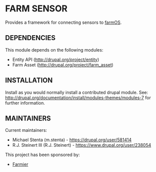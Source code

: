 FARM SENSOR
===========

Provides a framework for connecting sensors to [farmOS](http://drupal.org/project/farm).

DEPENDENCIES
------------

This module depends on the following modules:

 * Entity API (http://drupal.org/project/entity)
 * Farm Asset (http://drupal.org/project/farm_asset)

INSTALLATION
------------

Install as you would normally install a contributed drupal module. See:
http://drupal.org/documentation/install/modules-themes/modules-7 for further
information.

MAINTAINERS
-----------

Current maintainers:
 * Michael Stenta (m.stenta) - https://drupal.org/user/581414
 * R.J. Steinert III (R.J. Steinert) - https://www.drupal.org/user/238054

This project has been sponsored by:
 * [Farmier](http://farmier.com)
